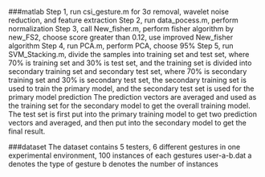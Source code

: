 ###matlab
Step 1, run csi_gesture.m for 3σ removal, wavelet noise reduction, and feature extraction
Step 2, run data_pocess.m, perform normalization
Step 3, call New_fisher.m, perform fisher algorithm by new_FS2, choose score greater than 0.12, use improved New_fisher algorithm
Step 4, run PCA.m, perform PCA, choose 95%
Step 5, run SVM_Stacking.m, divide the samples into training set and test set, where 70% is training set and 30% is test set, and the training set is divided into secondary training set and secondary test set, where 70% is secondary training set and 30% is secondary test set, the secondary training set is used to train the primary model, and the secondary test set is used for the primary model prediction
The prediction vectors are averaged and used as the training set for the secondary model to get the overall training model. The test set is first put into the primary training model to get two prediction vectors and averaged, and then put into the secondary model to get the final result.

###dataset
The dataset contains 5 testers, 6 different gestures in one experimental environment, 100 instances of each gestures
user-a-b.dat
a denotes the type of gesture
b denotes the number of instances
